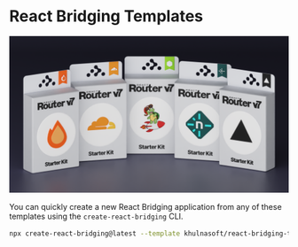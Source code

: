 # React Bridging Templates

![React Bridging Templates](./public/starter-kits-solid.png)

You can quickly create a new React Bridging application from any of these templates using the `create-react-bridging` CLI.

```bash
npx create-react-bridging@latest --template khulnasoft/react-bridging-templates/<template-name>
```
